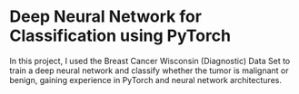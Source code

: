 # Deep Neural Network for Classification using PyTorch
In this project, I used the Breast Cancer Wisconsin (Diagnostic) Data Set to train a deep neural network and classify whether the tumor is malignant or benign, gaining experience in PyTorch and neural network architectures.
